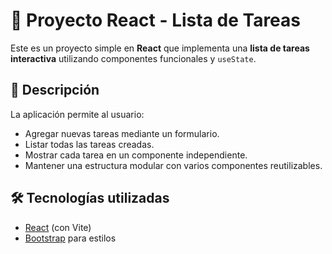 # 📝 Proyecto React - Lista de Tareas

Este es un proyecto simple en **React** que implementa una **lista de tareas interactiva** utilizando componentes funcionales y `useState`.

## 🚀 Descripción
La aplicación permite al usuario:
- Agregar nuevas tareas mediante un formulario.
- Listar todas las tareas creadas.
- Mostrar cada tarea en un componente independiente.
- Mantener una estructura modular con varios componentes reutilizables.

## 🛠️ Tecnologías utilizadas
- [React](https://react.dev/) (con Vite)
- [Bootstrap](https://getbootstrap.com/) para estilos